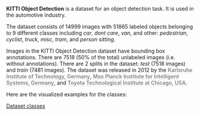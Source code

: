 **KITTI Object Detection** is a dataset for an object detection task. It is used in the automotive industry. 

The dataset consists of 14999 images with 51865 labeled objects belonging to 9 different classes including *car*, *dont care*, *van*, and other: *pedestrian*, *cyclist*, *truck*, *misc*, *tram*, and *person sitting*.

Images in the KITTI Object Detection dataset have bounding box annotations. There are 7518 (50% of the total) unlabeled images (i.e. without annotations). There are 2 splits in the dataset: *test* (7518 images) and *train* (7481 images). The dataset was released in 2012 by the <span style="font-weight: 600; color: grey; border-bottom: 1px dashed #d3d3d3;">Karlsruhe Institute of Technology, Germany</span>, <span style="font-weight: 600; color: grey; border-bottom: 1px dashed #d3d3d3;">Max Planck Institute for Intelligent Systems, Germany</span>, and <span style="font-weight: 600; color: grey; border-bottom: 1px dashed #d3d3d3;">Toyota Technological Institute at Chicago, USA</span>.

Here are the visualized examples for the classes:

[Dataset classes](https://github.com/dataset-ninja/kitti-object-detection/raw/main/visualizations/classes_preview.webm)
